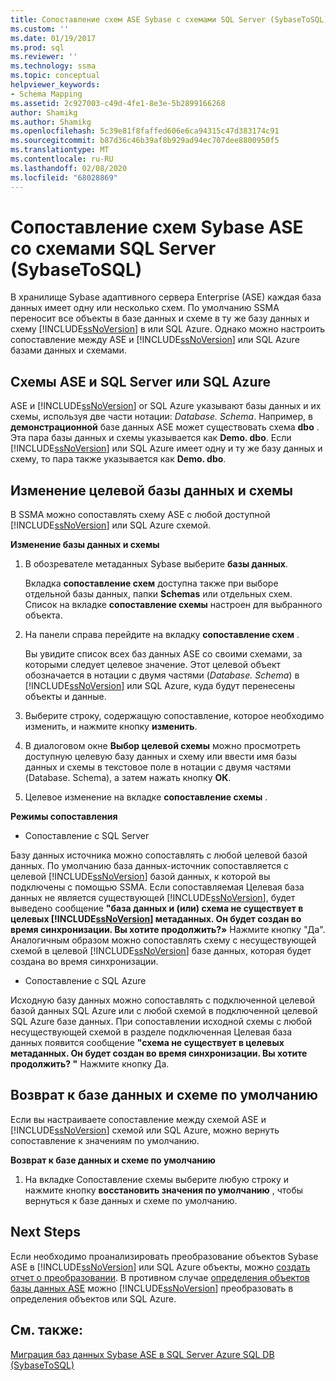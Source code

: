 ```yaml
---
title: Сопоставление схем ASE Sybase с схемами SQL Server (SybaseToSQL) | Документация Майкрософт
ms.custom: ''
ms.date: 01/19/2017
ms.prod: sql
ms.reviewer: ''
ms.technology: ssma
ms.topic: conceptual
helpviewer_keywords:
- Schema Mapping
ms.assetid: 2c927003-c49d-4fe1-8e3e-5b2899166268
author: Shamikg
ms.author: Shamikg
ms.openlocfilehash: 5c39e81f8faffed606e6ca94315c47d383174c91
ms.sourcegitcommit: b87d36c46b39af8b929ad94ec707dee8800950f5
ms.translationtype: MT
ms.contentlocale: ru-RU
ms.lasthandoff: 02/08/2020
ms.locfileid: "68028869"
---
```

# <a name="mapping-sybase-ase-schemas-to-sql-server-schemas-sybasetosql"></a>Сопоставление схем Sybase ASE со схемами SQL Server (SybaseToSQL)
В хранилище Sybase адаптивного сервера Enterprise (ASE) каждая база данных имеет одну или несколько схем. По умолчанию SSMA переносит все объекты в базе данных и схеме в ту же базу данных и схему [!INCLUDE[ssNoVersion](../../includes/ssnoversion-md.md)] в или SQL Azure. Однако можно настроить сопоставление между ASE и [!INCLUDE[ssNoVersion](../../includes/ssnoversion-md.md)] или SQL Azure базами данных и схемами.  
  
## <a name="ase-and-sql-server-or-sql-azure-schemas"></a>Схемы ASE и SQL Server или SQL Azure  
ASE и [!INCLUDE[ssNoVersion](../../includes/ssnoversion-md.md)] or SQL Azure указывают базы данных и их схемы, используя две части нотации: *Database. Schema*. Например, в **демонстрационной** базе данных ASE может существовать схема **dbo** . Эта пара базы данных и схемы указывается как **Demo. dbo**. Если [!INCLUDE[ssNoVersion](../../includes/ssnoversion-md.md)] или SQL Azure имеет одну и ту же базу данных и схему, то пара также указывается как **Demo. dbo**.  
  
## <a name="modifying-the-target-database-and-schema"></a>Изменение целевой базы данных и схемы  
В SSMA можно сопоставлять схему ASE с любой доступной [!INCLUDE[ssNoVersion](../../includes/ssnoversion-md.md)] или SQL Azure схемой.  
  
**Изменение базы данных и схемы**  
  
1.  В обозревателе метаданных Sybase выберите **базы данных**.  
  
    Вкладка **сопоставление схем** доступна также при выборе отдельной базы данных, папки **Schemas** или отдельных схем. Список на вкладке **сопоставление схемы** настроен для выбранного объекта.  
  
2.  На панели справа перейдите на вкладку **сопоставление схем** .  
  
    Вы увидите список всех баз данных ASE со своими схемами, за которыми следует целевое значение. Этот целевой объект обозначается в нотации с двумя частями (*Database. Schema*) в [!INCLUDE[ssNoVersion](../../includes/ssnoversion-md.md)] или SQL Azure, куда будут перенесены объекты и данные.  
  
3.  Выберите строку, содержащую сопоставление, которое необходимо изменить, и нажмите кнопку **изменить**.  
  
4.  В диалоговом окне **Выбор целевой схемы** можно просмотреть доступную целевую базу данных и схему или ввести имя базы данных и схемы в текстовое поле в нотации с двумя частями (Database. Schema), а затем нажать кнопку **ОК**.  
  
5.  Целевое изменение на вкладке **сопоставление схемы** .  
  
**Режимы сопоставления**  
  
-   Сопоставление с SQL Server  
  
Базу данных источника можно сопоставлять с любой целевой базой данных. По умолчанию база данных-источник сопоставляется с целевой [!INCLUDE[ssNoVersion](../../includes/ssnoversion-md.md)] базой данных, к которой вы подключены с помощью SSMA. Если сопоставляемая Целевая база данных не является существующей [!INCLUDE[ssNoVersion](../../includes/ssnoversion-md.md)], будет выведено сообщение **"база данных и (или) схема не существует в целевых [!INCLUDE[ssNoVersion](../../includes/ssnoversion-md.md)] метаданных. Он будет создан во время синхронизации. Вы хотите продолжить?»** Нажмите кнопку "Да". Аналогичным образом можно сопоставлять схему с несуществующей схемой в целевой [!INCLUDE[ssNoVersion](../../includes/ssnoversion-md.md)] базе данных, которая будет создана во время синхронизации.  
  
-   Сопоставление с SQL Azure  
  
Исходную базу данных можно сопоставлять с подключенной целевой базой данных SQL Azure или с любой схемой в подключенной целевой SQL Azure базе данных. При сопоставлении исходной схемы с любой несуществующей схемой в разделе подключенная Целевая база данных появится сообщение **"схема не существует в целевых метаданных. Он будет создан во время синхронизации. Вы хотите продолжить? "** Нажмите кнопку Да.  
  
## <a name="reverting-to-the-default-database-and-schema"></a>Возврат к базе данных и схеме по умолчанию  
Если вы настраиваете сопоставление между схемой ASE и [!INCLUDE[ssNoVersion](../../includes/ssnoversion-md.md)] схемой или SQL Azure, можно вернуть сопоставление к значениям по умолчанию.  
  
**Возврат к базе данных и схеме по умолчанию**  
  
1.  На вкладке Сопоставление схемы выберите любую строку и нажмите кнопку **восстановить значения по умолчанию** , чтобы вернуться к базе данных и схеме по умолчанию.  
  
## <a name="next-steps"></a>Next Steps  
Если необходимо проанализировать преобразование объектов Sybase ASE в [!INCLUDE[ssNoVersion](../../includes/ssnoversion-md.md)] или SQL Azure объекты, можно [создать отчет о преобразовании](assessing-sybase-ase-database-objects-for-conversion-sybasetosql.md). В противном случае [определения объектов базы данных ASE](converting-sybase-ase-database-objects-sybasetosql.md) можно [!INCLUDE[ssNoVersion](../../includes/ssnoversion-md.md)] преобразовать в определения объектов или SQL Azure.  
  
## <a name="see-also"></a>См. также:  
[Миграция баз данных Sybase ASE в SQL Server Azure SQL DB &#40;SybaseToSQL&#41;](../../ssma/sybase/migrating-sybase-ase-databases-to-sql-server-azure-sql-db-sybasetosql.md)  
  
